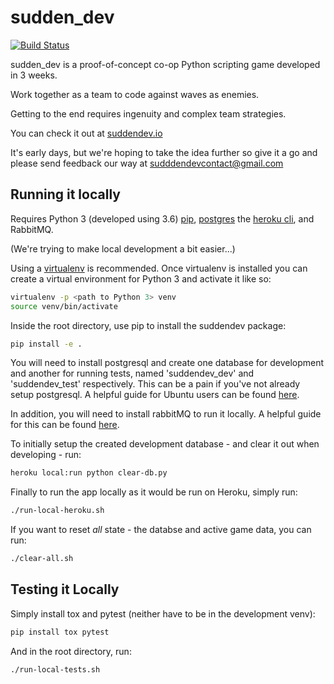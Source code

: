 # sudden_dev
[![Build Status](https://travis-ci.org/SuddenDevs/SuddenDev.svg?branch=master)](https://travis-ci.org/SuddenDevs/SuddenDev)

sudden_dev is a proof-of-concept co-op Python scripting game developed in 3 weeks.

Work together as a team to code against waves as enemies.

Getting to the end requires ingenuity and complex team strategies.

You can check it out at [suddendev.io](http://suddendev.io)

It's early days, but we're hoping to take the idea further so give it a go and please send feedback our way at sudddendevcontact@gmail.com

## Running it locally

Requires Python 3 (developed using 3.6) [pip](https://pip.pypa.io/en/stable/installing/), [postgres](https://www.postgresql.org/download/) the [heroku cli](https://devcenter.heroku.com/articles/heroku-cli), and RabbitMQ.

(We're trying to make local development a bit easier...)

Using a [virtualenv](https://virtualenv.pypa.io/en/stable/)
is recommended. Once virtualenv is installed you can create a virtual environment for Python 3 and activate
it like so:

```bash
virtualenv -p <path to Python 3> venv
source venv/bin/activate
```

Inside the root directory, use pip to install the
suddendev package:

```bash
pip install -e .
```

You will need to install postgresql and create one database for development and another for running tests, named 'suddendev_dev' and 'suddendev_test' respectively.
This can be a pain if you've not already setup postgresql. A helpful guide for Ubuntu users can be found [here](https://www.digitalocean.com/community/tutorials/how-to-install-and-use-postgresql-on-ubuntu-16-04).

In addition, you will need to install rabbitMQ to run it locally.
A helpful guide for this can be found [here](http://docs.celeryproject.org/en/latest/getting-started/brokers/rabbitmq.html#id4).

To initially setup the created development database - and clear it out when developing - run:

```bash
heroku local:run python clear-db.py
```

Finally to run the app locally as it would be run on Heroku, simply run:

```bash
./run-local-heroku.sh
```

If you want to reset *all* state - the databse and active game data, you can run:

```bash
./clear-all.sh
```

## Testing it Locally

Simply install tox and pytest (neither have to be in the development venv):

```bash
pip install tox pytest
```

And in the root directory, run:

```bash
./run-local-tests.sh
```
